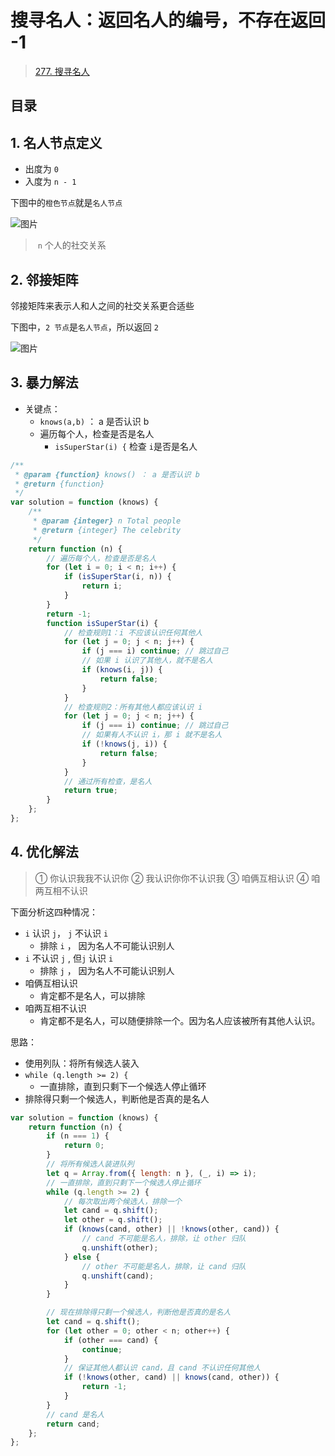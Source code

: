
# 搜寻名人：返回名人的编号，不存在返回 -1


> [277. 搜寻名人](https://leetcode.cn/problems/find-the-celebrity/)


## 目录
<!-- toc -->
 ## 1. 名人节点定义 

- 出度为 `0`
- 入度为 `n - 1`

下图中的`橙色节点`就是`名人节点`

![图片](https://832-1310531898.cos.ap-beijing.myqcloud.com/999.%20Obsidian@832/files/20250117-4.png)

>   `n` 个人的社交关系

## 2. 邻接矩阵

邻接矩阵来表示人和人之间的社交关系更合适些

下图中，`2 节点`是`名人节点`，所以返回 `2`

![图片](https://832-1310531898.cos.ap-beijing.myqcloud.com/999.%20Obsidian@832/files/20250117-5.png)

## 3. 暴力解法

- 关键点：
	-  `knows(a,b)` ： a 是否认识 b 
	- 遍历每个人，检查是否是名人
		- `isSuperStar(i) {` 检查 `i`是否是名人

```javascript
/**
 * @param {function} knows() ： a 是否认识 b 
 * @return {function}
 */
var solution = function (knows) {
    /**
     * @param {integer} n Total people
     * @return {integer} The celebrity
     */
    return function (n) {
        // 遍历每个人，检查是否是名人
        for (let i = 0; i < n; i++) {
            if (isSuperStar(i, n)) {
                return i;
            }
        }
        return -1;
        function isSuperStar(i) {
            // 检查规则1：i 不应该认识任何其他人
            for (let j = 0; j < n; j++) {
                if (j === i) continue; // 跳过自己
                // 如果 i 认识了其他人，就不是名人
                if (knows(i, j)) {
                    return false;
                }
            }
            // 检查规则2：所有其他人都应该认识 i
            for (let j = 0; j < n; j++) {
                if (j === i) continue; // 跳过自己
                // 如果有人不认识 i，那 i 就不是名人
                if (!knows(j, i)) {
                    return false;
                }
            }
            // 通过所有检查，是名人
            return true;
        }
    };
};
```

## 4. 优化解法

>  ① 你认识我我不认识你
>  ② 我认识你你不认识我
>  ③ 咱俩互相认识
>  ④ 咱两互相不认识

下面分析这四种情况：
-  `i` 认识 `j`， `j` 不认识 `i`
	- 排除 `i` ， 因为名人不可能认识别人
-  `i` 不认识 `j` , 但`j` 认识 `i`
	- 排除 `j` ， 因为名人不可能认识别人
- 咱俩互相认识
	- 肯定都不是名人，可以排除
- 咱两互相不认识
	- 肯定都不是名人，可以随便排除一个。因为名人应该被所有其他人认识。

思路：
- 使用列队：将所有候选人装入
- `while (q.length >= 2) {`
	- 一直排除，直到只剩下一个候选人停止循环
- 排除得只剩一个候选人，判断他是否真的是名人

```javascript
var solution = function (knows) {
    return function (n) {
        if (n === 1) {
            return 0;
        }
        // 将所有候选人装进队列
        let q = Array.from({ length: n }, (_, i) => i);
        // 一直排除，直到只剩下一个候选人停止循环
        while (q.length >= 2) {
            // 每次取出两个候选人，排除一个
            let cand = q.shift();
            let other = q.shift();
            if (knows(cand, other) || !knows(other, cand)) {
                // cand 不可能是名人，排除，让 other 归队
                q.unshift(other);
            } else {
                // other 不可能是名人，排除，让 cand 归队
                q.unshift(cand);
            }
        }

        // 现在排除得只剩一个候选人，判断他是否真的是名人
        let cand = q.shift();
        for (let other = 0; other < n; other++) {
            if (other === cand) {
                continue;
            }
            // 保证其他人都认识 cand，且 cand 不认识任何其他人
            if (!knows(other, cand) || knows(cand, other)) {
                return -1;
            }
        }
        // cand 是名人
        return cand;
    };
};

```